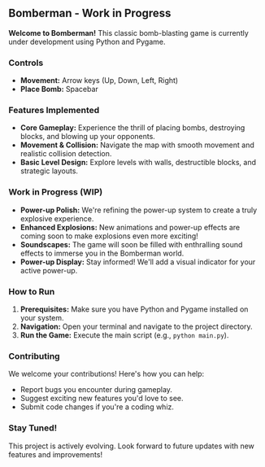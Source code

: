## Bomberman - Work in Progress

**Welcome to Bomberman!** This classic bomb-blasting game is currently under development using Python and Pygame. 

### Controls

* **Movement:** Arrow keys (Up, Down, Left, Right)
* **Place Bomb:** Spacebar

### Features Implemented

* **Core Gameplay:** Experience the thrill of placing bombs, destroying blocks, and blowing up your opponents.
* **Movement & Collision:** Navigate the map with smooth movement and realistic collision detection.
* **Basic Level Design:** Explore levels with walls, destructible blocks, and strategic layouts.

###  Work in Progress (WIP) 

* **Power-up Polish:** We're refining the power-up system to create a truly explosive experience.
* **Enhanced Explosions:** New animations and power-up effects are coming soon to make explosions even more exciting!
* **Soundscapes:** The game will soon be filled with enthralling sound effects to immerse you in the Bomberman world.
* **Power-up Display:** Stay informed! We'll add a visual indicator for your active power-up.


### How to Run

1. **Prerequisites:** Make sure you have Python and Pygame installed on your system.
2. **Navigation:** Open your terminal and navigate to the project directory.
3. **Run the Game:** Execute the main script (e.g., `python main.py`).

### Contributing

We welcome your contributions! Here's how you can help:

* Report bugs you encounter during gameplay.
* Suggest exciting new features you'd love to see.
* Submit code changes if you're a coding whiz.

### Stay Tuned!

This project is actively evolving. Look forward to future updates with new features and improvements!
